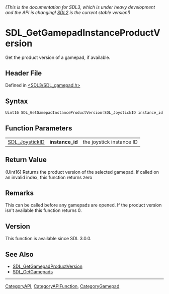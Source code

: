 ###### (This is the documentation for SDL3, which is under heavy development and the API is changing! [SDL2](https://wiki.libsdl.org/SDL2/) is the current stable version!)
# SDL_GetGamepadInstanceProductVersion

Get the product version of a gamepad, if available.

## Header File

Defined in [<SDL3/SDL_gamepad.h>](https://github.com/libsdl-org/SDL/blob/main/include/SDL3/SDL_gamepad.h)

## Syntax

```c
Uint16 SDL_GetGamepadInstanceProductVersion(SDL_JoystickID instance_id);
```

## Function Parameters

|                                  |                 |                          |
| -------------------------------- | --------------- | ------------------------ |
| [SDL_JoystickID](SDL_JoystickID) | **instance_id** | the joystick instance ID |

## Return Value

(Uint16) Returns the product version of the selected gamepad. If called on
an invalid index, this function returns zero

## Remarks

This can be called before any gamepads are opened. If the product version
isn't available this function returns 0.

## Version

This function is available since SDL 3.0.0.

## See Also

- [SDL_GetGamepadProductVersion](SDL_GetGamepadProductVersion)
- [SDL_GetGamepads](SDL_GetGamepads)

----
[CategoryAPI](CategoryAPI), [CategoryAPIFunction](CategoryAPIFunction), [CategoryGamepad](CategoryGamepad)

